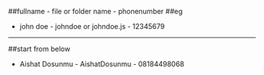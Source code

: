 ##fullname - file or folder name - phonenumber
##eg
- john doe - johndoe or johndoe.js - 12345679
--------------------------------------
##start from below
- Aishat Dosunmu - AishatDosunmu - 08184498068
